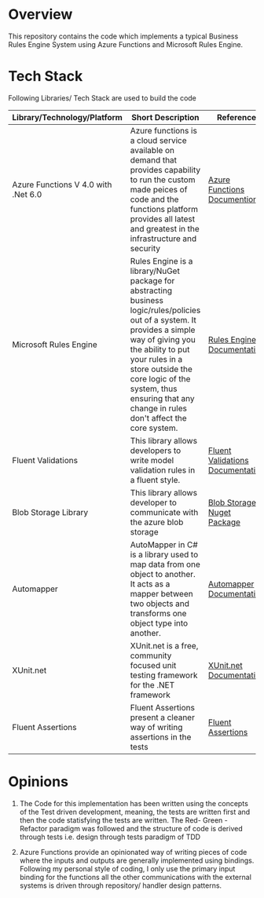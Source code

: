 # Overview

This repository contains the code which implements a typical Business Rules Engine System using Azure Functions and Microsoft Rules Engine.

# Tech Stack

Following Libraries/ Tech Stack are used to build the code

| Library/Technology/Platform| Short Description|Reference|
|--------------|-------------|-----------------|
|Azure Functions V 4.0 with .Net 6.0| Azure functions is a cloud service available on demand that provides capability to run the custom made peices of code and the functions platform provides all latest and greatest in the infrastructure and security| [Azure Functions Documention](https://learn.microsoft.com/en-us/azure/azure-functions/)|
| Microsoft Rules Engine| Rules Engine is a library/NuGet package for abstracting business logic/rules/policies out of a system. It provides a simple way of giving you the ability to put your rules in a store outside the core logic of the system, thus ensuring that any change in rules don't affect the core system. | [Rules Engine Documentation](https://microsoft.github.io/RulesEngine/)|
| Fluent Validations| This library allows developers to write model validation rules in a fluent style.| [Fluent Validations Documentation](https://fluentvalidation.net/)|
|Blob Storage Library| This library allows developer to communicate with the azure blob storage|[Blob Storage Nuget Package](https://www.nuget.org/packages/Microsoft.Azure.Storage.Blob/)|
|Automapper| AutoMapper in C# is a library used to map data from one object to another. It acts as a mapper between two objects and transforms one object type into another.| [Automapper Documentation](https://automapper.org/)| 
|XUnit.net| XUnit.net is a free, community focused unit testing framework for the .NET framework| [XUnit.net Documentation](https://xunit.net/)|
|Fluent Assertions| Fluent Assertions present a cleaner way of writing assertions in the tests| [Fluent Assertions](https://fluentassertions.com/)|

# Opinions

1. The Code for this implementation has been written using the concepts of the Test driven development, meaning, the tests are written first and then the code statisfying the tests are written. The Red- Green - Refactor paradigm was followed and the structure of code is derived through tests i.e. design through tests paradigm of TDD

2. Azure Functions provide an opinionated way of writing pieces of code where the inputs and outputs are generally implemented using bindings. Following my personal style of coding, I only use the primary input binding for the functions all the other communications with the external systems is driven through repository/ handler design patterns.

